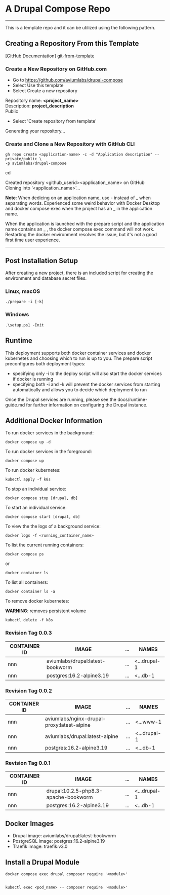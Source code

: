 # A Drupal Compose Repo


---


This is a template repo and it can be utilized using the following pattern. 


## Creating a Repository From this Template


[GitHub Documentation] [git-from-template]


### Create a New Repository on GitHub.com


- Go to https://github.com/aviumlabs/drupal-compose  
- Select Use this template  
- Select Create a new repository  


Repository name: __<project_name>__  
Description: __project_description__    
Public  


- Select 'Create repository from template'


Generating your repository...


### Create and Clone a New Repository with GitHub CLI


    gh repo create <application-name> -c -d "Application description" --private/public \
    -p aviumlabs/drupal-compose 


cd <application-name>


Created repository \<github\_userid\>\<application\_name\>  on GitHub  
Cloning into '\<application\_name\>'...  


__Note__: When dedicing on an application name, use - instead of _ when 
separating words. Experienced some weird behavior with Docker Desktop and 
docker compose exec when the project has an _ in the application name. 

When the application is launched with the prepare script and the application 
name contains an _ , the docker compose exec command will not work. Restarting 
the docker environment resolves the issue, but it's not a good first time 
user experience.

---


## Post Installation Setup 


After creating a new project, there is an included script for creating the 
environment and database secret files. 


### Linux, macOS


    ./prepare -i [-k]


### Windows


    .\setup.ps1 -Init 


## Runtime


This deployment supports both docker container services and docker kubernetes 
and choosing which to run is up to you. The prepare script preconfigures 
both deployment types:

* specifying only -i to the deploy script will also start the docker services 
if docker is running
* specifying both -i and -k will prevent the docker services from starting 
automatically and allows you to decide which deployment to run


Once the Drupal services are running, please see the docs/runtime-guide.md for 
further information on configuring the Drupal instance.


## Additional Docker Information 


To run docker services in the background:


    docker compose up -d


To run docker services in the foreground:


    docker compose up


To run docker kubernetes:

    
    kubectl apply -f k8s 


To stop an individual service:


    docker compose stop [drupal, db]


To start an individual service:


    docker compose start [drupal, db]


To view the the logs of a background service:


    docker logs -f <running_container_name>


To list the current running containers:


    docker compose ps

or

    docker container ls


To list all containers:


    docker container ls -a


To remove docker kubernetes:


__WARNING__: removes persistent volume


    kubectl delete -f k8s



### Revision Tag 0.0.3


| CONTAINER ID   | IMAGE                                | ... | NAMES           |
|----------------|--------------------------------------|-----|-----------------|
| nnn            | aviumlabs/drupal:latest-bookworm     | ... | \<...drupal-1   |
| nnn            | postgres:16.2-alpine3.19             | ... | \<...db-1       |


### Revision Tag 0.0.2


| CONTAINER ID   | IMAGE                                      | ... | NAMES         |
|----------------|--------------------------------------------|-----|---------------|
| nnn            | aviumlabs/nginx-drupal-proxy:latest-alpine | ... | \<...www-1    |
| nnn            | aviumlabs/drupal:latest-alpine             | ... | \<...drupal-1 |
| nnn            | postgres:16.2-alpine3.19                   | ... | \<...db-1     |


### Revision Tag 0.0.1


| CONTAINER ID   | IMAGE                                | ... | NAMES           |
|----------------|--------------------------------------|-----|-----------------|
| nnn            | drupal:10.2.5-php8.3-apache-bookworm | ... | \<...drupal-1   |
| nnn            | postgres:16.2-alpine3.19             | ... | \<...db-1       |


## Docker Images


- Drupal image: aviumlabs/drupal:latest-bookworm
- PostgreSQL image: postgres:16.2-alpine3.19
- Traefik image: traefik:v3.0


[git-from-template]: https://docs.github.com/en/repositories/creating-and-managing-repositories/creating-a-repository-from-a-template


## Install a Drupal Module


    docker compose exec drupal composer require '<module>'


    kubectl exec <pod_name> -- composer require '<module>'
